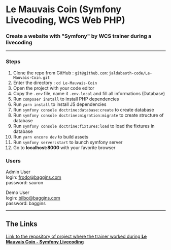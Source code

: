<h1>Le Mauvais Coin (Symfony Livecoding, WCS Web PHP)</h1>

### Create a website with "Symfony" by WCS trainer during a livecoding

---

### Steps

1. Clone the repo from GitHub : `git@github.com:jaldabaoth-code/Le-Mauvais-Coin.git`
2. Enter the directory : `cd Le-Mauvais-Coin`
3. Open the project with your code editor
4. Copy the `.env` file, name it `.env.local` and fill all informations (Database)
5. Run `composer install` to install PHP dependencies
6. Run `yarn install` to install JS dependencies
7. Run `symfony console doctrine:database:create` to create database
8. Run `symfony console doctrine:migration:migrate` to create structure of database
9. Run `symfony console doctrine:fixtures:load` to load the fixtures in database
10. Run `yarn encore dev` to build assets
11. Run `symfony server:start` to launch symfony server
12. Go to <b>localhost:8000</b> with your favorite browser

### Users

Admin User<br/>
login: frodo@baggins.com<br/>
password: sauron

Demo User<br/>
login: bilbo@baggins.com<br/>
password: baggins

---

## The Links

<a href="https://github.com/WildCodeSchool/orleans-202103-php-livecoding-mauvaiscoin">Link to the repository of project where the trainer worked during <b>Le Mauvais Coin - Symfony Livecoding</b></a>
